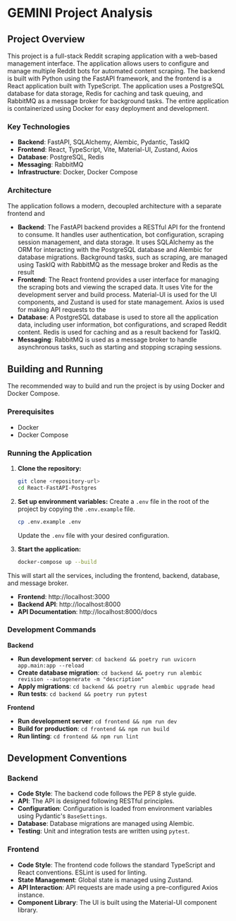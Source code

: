 # GEMINI Project Analysis

## Project Overview

This project is a full-stack Reddit scraping application with a web-based management interface. The application allows users to configure and manage multiple Reddit bots for automated content scraping. The backend is built with Python using the FastAPI framework, and the frontend is a React application built with TypeScript. The application uses a PostgreSQL database for data storage, Redis for caching and task queuing, and RabbitMQ as a message broker for background tasks. The entire application is containerized using Docker for easy deployment and development.

### Key Technologies

*   **Backend**: FastAPI, SQLAlchemy, Alembic, Pydantic, TaskIQ
*   **Frontend**: React, TypeScript, Vite, Material-UI, Zustand, Axios
*   **Database**: PostgreSQL, Redis
*   **Messaging**: RabbitMQ
*   **Infrastructure**: Docker, Docker Compose

### Architecture

The application follows a modern, decoupled architecture with a separate frontend and 

*   **Backend**: The FastAPI backend provides a RESTful API for the frontend to consume. It handles user authentication, bot configuration, scraping session management, and data storage. It uses SQLAlchemy as the ORM for interacting with the PostgreSQL database and Alembic for database migrations. Background tasks, such as scraping, are managed using TaskIQ with RabbitMQ as the message broker and Redis as the result 
*   **Frontend**: The React frontend provides a user interface for managing the scraping bots and viewing the scraped data. It uses Vite for the development server and build process. Material-UI is used for the UI components, and Zustand is used for state management. Axios is used for making API requests to the 
*   **Database**: A PostgreSQL database is used to store all the application data, including user information, bot configurations, and scraped Reddit content. Redis is used for caching and as a result backend for TaskIQ.
*   **Messaging**: RabbitMQ is used as a message broker to handle asynchronous tasks, such as starting and stopping scraping sessions.

## Building and Running

The recommended way to build and run the project is by using Docker and Docker Compose.

### Prerequisites

*   Docker
*   Docker Compose

### Running the Application

1.  **Clone the repository:**
    ```bash
    git clone <repository-url>
    cd React-FastAPI-Postgres
    ```

2.  **Set up environment variables:**
    Create a `.env` file in the root of the project by copying the `.env.example` file.
    ```bash
    cp .env.example .env
    ```
    Update the `.env` file with your desired configuration.

3.  **Start the application:**
    ```bash
    docker-compose up --build
    ```

This will start all the services, including the frontend, backend, database, and message broker.

*   **Frontend**: http://localhost:3000
*   **Backend API**: http://localhost:8000
*   **API Documentation**: http://localhost:8000/docs

### Development Commands

**Backend**

*   **Run development server**: `cd backend && poetry run uvicorn app.main:app --reload`
*   **Create database migration**: `cd backend && poetry run alembic revision --autogenerate -m "description"`
*   **Apply migrations**: `cd backend && poetry run alembic upgrade head`
*   **Run tests**: `cd backend && poetry run pytest`

**Frontend**

*   **Run development server**: `cd frontend && npm run dev`
*   **Build for production**: `cd frontend && npm run build`
*   **Run linting**: `cd frontend && npm run lint`

## Development Conventions

### Backend

*   **Code Style**: The backend code follows the PEP 8 style guide.
*   **API**: The API is designed following RESTful principles.
*   **Configuration**: Configuration is loaded from environment variables using Pydantic's `BaseSettings`.
*   **Database**: Database migrations are managed using Alembic.
*   **Testing**: Unit and integration tests are written using `pytest`.

### Frontend

*   **Code Style**: The frontend code follows the standard TypeScript and React conventions. ESLint is used for linting.
*   **State Management**: Global state is managed using Zustand.
*   **API Interaction**: API requests are made using a pre-configured Axios instance.
*   **Component Library**: The UI is built using the Material-UI component library.
